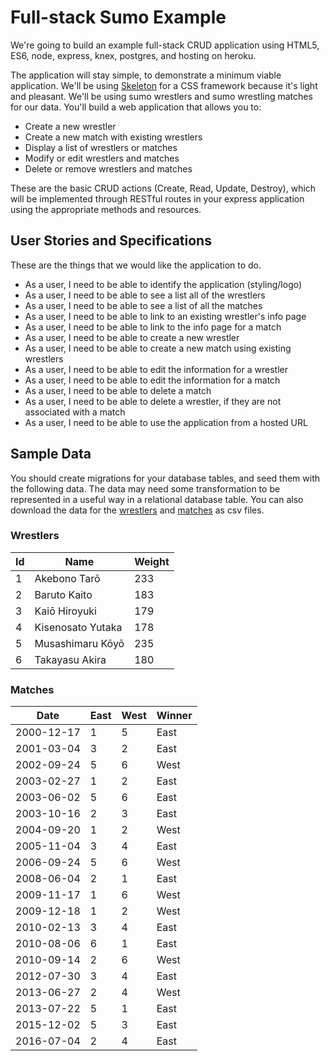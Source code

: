 # Full-stack Sumo Example

We're going to build an example full-stack CRUD application using HTML5, ES6, node, express, knex, postgres, and hosting on heroku. 

The application will stay simple, to demonstrate a minimum viable application. We'll be using [Skeleton](http://getskeleton.com) for a CSS framework because it's light and pleasant. We'll be using sumo wrestlers and sumo wrestling matches for our data. You'll build a web application that allows you to:

* Create a new wrestler 
* Create a new match with existing wrestlers
* Display a list of wrestlers or matches
* Modify or edit wrestlers and matches
* Delete or remove wrestlers and matches

These are the basic CRUD actions (Create, Read, Update, Destroy), which will be implemented through RESTful routes in your express application using the appropriate methods and resources.

## User Stories and Specifications

These are the things that we would like the application to do. 

* As a user, I need to be able to identify the application (styling/logo)
* As a user, I need to be able to see a list all of the wrestlers
* As a user, I need to be able to see a list of all the matches
* As a user, I need to be able to link to an existing wrestler's info page
* As a user, I need to be able to link to the info page for a match
* As a user, I need to be able to create a new wrestler
* As a user, I need to be able to create a new match using existing wrestlers
* As a user, I need to be able to edit the information for a wrestler
* As a user, I need to be able to edit the information for a match
* As a user, I need to be able to delete a match
* As a user, I need to be able to delete a wrestler, if they are not associated with a match
* As a user, I need to be able to use the application from a hosted URL

## Sample Data

You should create migrations for your database tables, and seed them with the following data. The data may need some transformation to be represented in a useful way in a relational database table. You can also download the data for the [wrestlers](data/wrestlers.csv) and [matches](data/matches.csv) as csv files.

### Wrestlers

| Id | Name               | Weight |
|----|--------------------|--------|
| 1  | Akebono Tarō       | 233    |
| 2  | Baruto Kaito       | 183    |
| 3  | Kaiō Hiroyuki      | 179    | 
| 4  | Kisenosato Yutaka  | 178    |
| 5  | Musashimaru Kōyō   | 235    |
| 6  | Takayasu Akira     | 180    |

### Matches

| Date       | East | West | Winner |
|------------|------|------|--------|
| 2000-12-17 | 1    | 5    | East   |
| 2001-03-04 | 3    | 2    | East   |
| 2002-09-24 | 5    | 6    | West   |
| 2003-02-27 | 1    | 2    | East   |
| 2003-06-02 | 5    | 6    | East   |
| 2003-10-16 | 2    | 3    | East   |
| 2004-09-20 | 1    | 2    | West   |
| 2005-11-04 | 3    | 4    | East   |
| 2006-09-24 | 5    | 6    | West   |
| 2008-06-04 | 2    | 1    | East   |
| 2009-11-17 | 1    | 6    | West   |
| 2009-12-18 | 1    | 2    | West   |
| 2010-02-13 | 3    | 4    | East   |
| 2010-08-06 | 6    | 1    | East   |
| 2010-09-14 | 2    | 6    | West   |
| 2012-07-30 | 3    | 4    | East   |
| 2013-06-27 | 2    | 4    | West   |
| 2013-07-22 | 5    | 1    | East   |
| 2015-12-02 | 5    | 3    | East   |
| 2016-07-04 | 2    | 4    | East   |

